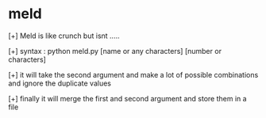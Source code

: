 # meld

[+] Meld is like crunch but isnt .....

[+] syntax : python meld.py [name or any characters] [number or characters]
  

[+] it will take the second argument and make a lot of possible combinations and ignore the duplicate values 

[+] finally it will merge the first and second argument and store them in a file
